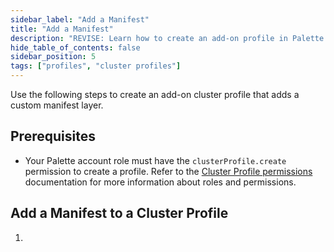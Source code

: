 ```yaml
---
sidebar_label: "Add a Manifest"
title: "Add a Manifest"
description: "REVISE: Learn how to create an add-on profile in Palette."
hide_table_of_contents: false
sidebar_position: 5
tags: ["profiles", "cluster profiles"]
---
```




Use the following steps to create an add-on cluster profile that adds a custom manifest layer.

## Prerequisites

- Your Palette account role must have the `clusterProfile.create` permission to create a profile. Refer to the [Cluster Profile permissions](../../../../user-management/palette-rbac/project-scope-roles-permissions.md) documentation for more information about roles and permissions.

## Add a Manifest to a Cluster Profile 

1. 